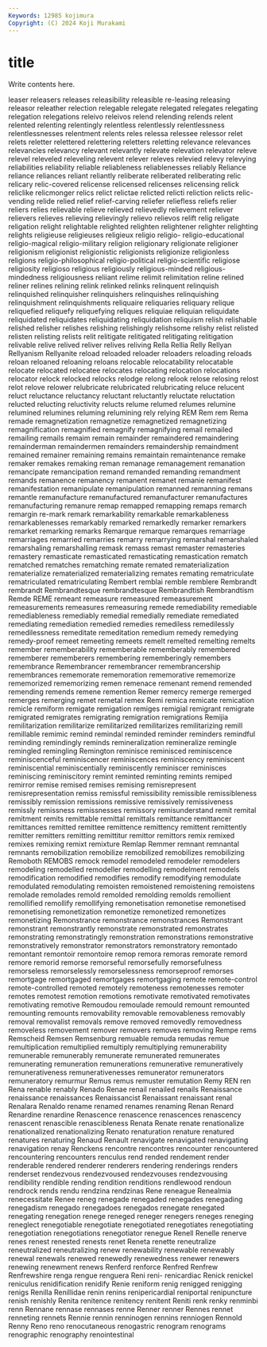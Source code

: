 ```yaml
---
Keywords: 12985 kojimura
Copyright: (C) 2024 Koji Murakami
---
```


# title

Write contents here.



leaser releasers releases releasibility releasible re-leasing releasing
releasor releather relection relegable relegate relegated relegates relegating relegation relegations
releivo releivos relend relending relends relent relented relenting relentingly relentless
relentlessly relentlessness relentlessnesses relentment relents reles relessa relessee relessor relet
relets reletter relettered relettering reletters reletting relevance relevances relevancies relevancy
relevant relevantly relevate relevation relevator releve relevel releveled releveling relevent
relever releves relevied relevy relevying reliabilities reliability reliable reliableness reliablenesses
reliably Reliance reliance reliances reliant reliantly reliberate reliberated reliberating relic
relicary relic-covered relicense relicensed relicenses relicensing relick reliclike relicmonger relics
relict relictae relicted relicti reliction relicts relic-vending relide relied relief
relief-carving reliefer reliefless reliefs relier reliers relies relievable relieve relieved
relievedly relievement reliever relievers relieves relieving relievingly relievo relievos relift
relig religate religation relight relightable relighted relighten relightener relighter relighting
relights religieuse religieuses religieux religio religio- religio-educational religio-magical religio-military religion
religionary religionate religioner religionism religionist religionistic religionists religionize religionless religions
religio-philosophical religio-political religio-scientific religiose religiosity religioso religious religiously religious-minded religious-mindedness
religiousness reliiant relime relimit relimitation reline relined reliner relines relining
relink relinked relinks relinquent relinquish relinquished relinquisher relinquishers relinquishes relinquishing
relinquishment relinquishments reliquaire reliquaries reliquary relique reliquefied reliquefy reliquefying reliques
reliquiae reliquian reliquidate reliquidated reliquidates reliquidating reliquidation reliquism relish relishable
relished relisher relishes relishing relishingly relishsome relishy relist relisted relisten
relisting relists relit relitigate relitigated relitigating relitigation relivable relive relived
reliver relives reliving Rella Rellia Relly Rellyan Rellyanism Rellyanite reload
reloaded reloader reloaders reloading reloads reloan reloaned reloaning reloans relocable
relocatability relocatable relocate relocated relocatee relocates relocating relocation relocations relocator
relock relocked relocks relodge relong relook relose relosing relost relot
relove relower relubricate relubricated relubricating reluce relucent reluct reluctance reluctancy
reluctant reluctantly reluctate reluctation relucted relucting reluctivity relucts relume relumed
relumes relumine relumined relumines reluming relumining rely relying REM Rem
rem Rema remade remagnetization remagnetize remagnetized remagnetizing remagnification remagnified remagnify
remagnifying remail remailed remailing remails remaim remain remainder remaindered remaindering
remainderman remaindermen remainders remaindership remaindment remained remainer remaining remains remaintain
remaintenance remake remaker remakes remaking reman remanage remanagement remanation remancipate
remancipation remand remanded remanding remandment remands remanence remanency remanent remanet
remanie remanifest remanifestation remanipulate remanipulation remanned remanning remans remantle remanufacture
remanufactured remanufacturer remanufactures remanufacturing remanure remap remapped remapping remaps remarch
remargin re-mark remark remarkability remarkable remarkableness remarkablenesses remarkably remarked remarkedly
remarker remarkers remarket remarking remarks Remarque remarque remarques remarriage remarriages
remarried remarries remarry remarrying remarshal remarshaled remarshaling remarshalling remask remass
remast remaster remasteries remastery remasticate remasticated remasticating remastication rematch rematched
rematches rematching remate remated rematerialization rematerialize rematerialized rematerializing remates remating
rematriculate rematriculated rematriculating Rembert remblai remble remblere Rembrandt rembrandt Rembrandtesque
rembrandtesque Rembrandtish Rembrandtism Remde REME remeant remeasure remeasured remeasurement remeasurements
remeasures remeasuring remede remediability remediable remediableness remediably remedial remedially remediate
remediated remediating remediation remedied remedies remediless remedilessly remedilessness remeditate remeditation
remedium remedy remedying remedy-proof remeet remeeting remeets remelt remelted remelting
remelts remember rememberability rememberable rememberably remembered rememberer rememberers remembering rememberingly
remembers remembrance Remembrancer remembrancer remembrancership remembrances rememorate rememoration rememorative rememorize
rememorized rememorizing remen remenace remenant remend remended remending remends remene
remention Remer remercy remerge remerged remerges remerging remet remetal remex
Remi remica remicate remication remicle remiform remigate remigation remiges remigial
remigrant remigrate remigrated remigrates remigrating remigration remigrations Remijia remilitarization remilitarize
remilitarized remilitarizes remilitarizing remill remillable remimic remind remindal reminded reminder
reminders remindful reminding remindingly reminds remineralization remineralize remingle remingled remingling
Remington reminisce reminisced reminiscence reminiscenceful reminiscencer reminiscences reminiscency reminiscent reminiscential
reminiscentially reminiscently reminiscer reminisces reminiscing reminiscitory remint reminted reminting remints
remiped remirror remise remised remises remising remisrepresent remisrepresentation remiss remissful
remissibility remissible remissibleness remissibly remission remissions remissive remissively remissiveness remissly
remissness remissnesses remissory remisunderstand remit remital remitment remits remittable remittal
remittals remittance remittancer remittances remitted remittee remittence remittency remittent remittently
remitter remitters remitting remittitur remittor remittors remix remixed remixes remixing
remixt remixture Remlap Remmer remnant remnantal remnants remobilization remobilize remobilized
remobilizes remobilizing Remoboth REMOBS remock remodel remodeled remodeler remodelers remodeling
remodelled remodeller remodelling remodelment remodels remodification remodified remodifies remodify remodifying
remodulate remodulated remodulating remoisten remoistened remoistening remoistens remolade remolades remold
remolded remolding remolds remollient remollified remollify remollifying remonetisation remonetise remonetised
remonetising remonetization remonetize remonetized remonetizes remonetizing Remonstrance remonstrance remonstrances Remonstrant
remonstrant remonstrantly remonstrate remonstrated remonstrates remonstrating remonstratingly remonstration remonstrations remonstrative
remonstratively remonstrator remonstrators remonstratory remontado remontant remontoir remontoire remop remora
remoras remorate remord remore remorid remorse remorseful remorsefully remorsefulness remorseless
remorselessly remorselessness remorseproof remorses remortgage remortgaged remortgages remortgaging remote remote-control
remote-controlled remoted remotely remoteness remotenesses remoter remotes remotest remotion remotions
remotivate remotivated remotivates remotivating remotive Remoudou remoulade remould remount remounted
remounting remounts removability removable removableness removably removal removalist removals remove
removed removedly removedness removeless removement remover removers removes removing Rempe
rems Remscheid Remsen Remsenburg remuable remuda remudas remue remultiplication remultiplied
remultiply remultiplying remunerability remunerable remunerably remunerate remunerated remunerates remunerating remuneration
remunerations remunerative remuneratively remunerativeness remunerativenesses remunerator remunerators remuneratory remurmur Remus
remus remuster remutation Remy REN ren Rena renable renably Renado
Renae renail renailed renails Renaissance renaissance renaissances Renaissancist Renaissant renaissant
renal Renalara Renaldo rename renamed renames renaming Renan Renard Renardine
renardine Renascence renascence renascences renascency renascent renascible renascibleness Renata Renate
renate renationalize renationalized renationalizing Renato renaturation renature renatured renatures renaturing
Renaud Renault renavigate renavigated renavigating renavigation renay Renckens rencontre rencontres
rencounter rencountered rencountering rencounters renculus rend rended rendement render renderable
rendered renderer renderers rendering renderings renders renderset rendezvous rendezvoused rendezvouses
rendezvousing rendibility rendible rending rendition renditions rendlewood rendoun rendrock rends
rendu rendzina rendzinas Rene reneague Renealmia renecessitate Renee reneg renegade
renegaded renegades renegading renegadism renegado renegadoes renegados renegate renegated renegating
renegation renege reneged reneger renegers reneges reneging reneglect renegotiable renegotiate
renegotiated renegotiates renegotiating renegotiation renegotiations renegotiator renegue Renell Renelle renerve
renes renest renested renests renet Reneta renette reneutralize reneutralized reneutralizing
renew renewability renewable renewably renewal renewals renewed renewedly renewedness renewer
renewers renewing renewment renews Renferd renforce Renfred Renfrew Renfrewshire renga
rengue renguera Reni reni- renicardiac Renick renickel reniculus renidification renidify
Renie reniform renig renigged renigging renigs Renilla Renillidae renin renins
renipericardial reniportal renipuncture renish renishly Renita renitence renitency renitent Reniti
renk renky renminbi renn Rennane rennase rennases renne Renner renner
Rennes rennet renneting rennets Rennie rennin renninogen rennins renniogen Rennold
Renny Reno reno renocutaneous renogastric renogram renograms renographic renography renointestinal
